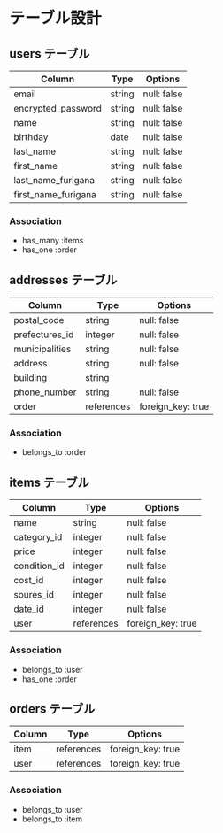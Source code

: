 # テーブル設計
## users テーブル
| Column              | Type      | Options     |
| --------            | ------    | ----------- |
| email               | string    | null: false |
| encrypted_password  | string    | null: false |
| name                | string    | null: false |
| birthday            | date      | null: false |
| last_name           | string    | null: false |
| first_name          | string    | null: false |
| last_name_furigana  | string    | null: false |
| first_name_furigana | string    | null: false |

### Association
- has_many :items
- has_one :order

## addresses テーブル
| Column         | Type      | Options                        |
| --------       | ------    | -----------                    |
| postal_code    | string    | null: false                    |
| prefectures_id | integer   | null: false                    |
| municipalities | string    | null: false                    |
| address        | string    | null: false                    |
| building       | string    |                                |
| phone_number   | string    | null: false                    |
| order          | references| foreign_key: true | 
 
### Association
- belongs_to :order


## items テーブル
| Column      | Type       | Options                       |
| ------      | ------     | -----------                   |
| name        | string     | null: false                   |
| category_id | integer    | null: false                   |
| price       | integer    | null: false                   |
| condition_id| integer    | null: false                   |
| cost_id     | integer    | null: false                   |
| soures_id   | integer    | null: false                   |
| date_id     | integer    | null: false                   |
| user        | references | foreign_key: true|

### Association
- belongs_to :user
- has_one :order

## orders テーブル
| Column     | Type          | Options                        |
| ------     | ----------    | ------------------------------ |
| item       | references    | foreign_key: true |
| user       | references    | foreign_key: true |
 
### Association
 
- belongs_to :user
- belongs_to :item

